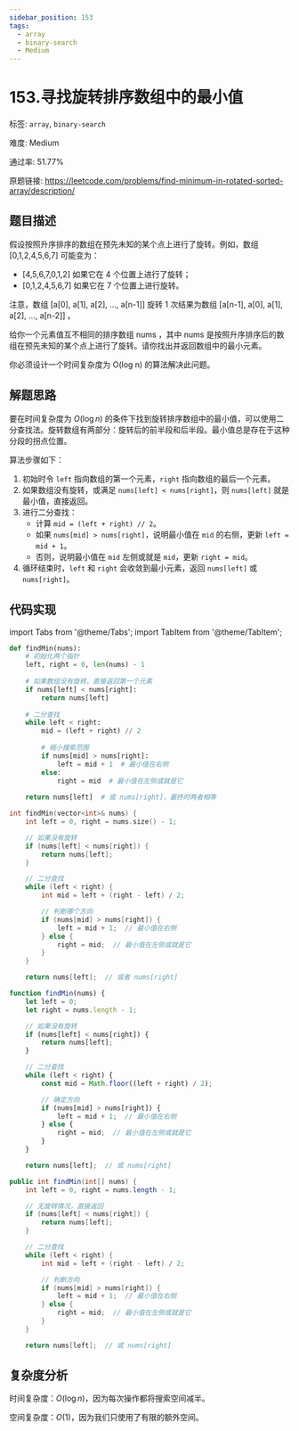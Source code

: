 ```yaml
---
sidebar_position: 153
tags:
  - array
  - binary-search
  - Medium
---
```


# 153.寻找旋转排序数组中的最小值

标签: `array`, `binary-search`

难度: Medium

通过率: 51.77%

原题链接: https://leetcode.com/problems/find-minimum-in-rotated-sorted-array/description/

## 题目描述
假设按照升序排序的数组在预先未知的某个点上进行了旋转。例如，数组 [0,1,2,4,5,6,7] 可能变为：

- [4,5,6,7,0,1,2] 如果它在 4 个位置上进行了旋转；
- [0,1,2,4,5,6,7] 如果它在 7 个位置上进行旋转。

注意，数组 [a[0], a[1], a[2], ..., a[n-1]] 旋转 1 次结果为数组 [a[n-1], a[0], a[1], a[2], ..., a[n-2]] 。

给你一个元素值互不相同的排序数组 nums ，其中 nums 是按照升序排序后的数组在预先未知的某个点上进行了旋转。请你找出并返回数组中的最小元素。

你必须设计一个时间复杂度为 O(log n) 的算法解决此问题。

## 解题思路
要在时间复杂度为 $O(\log n)$ 的条件下找到旋转排序数组中的最小值，可以使用二分查找法。旋转数组有两部分：旋转后的前半段和后半段。最小值总是存在于这种分段的拐点位置。

算法步骤如下：
1. 初始时令 `left` 指向数组的第一个元素，`right` 指向数组的最后一个元素。
2. 如果数组没有旋转，或满足 `nums[left] < nums[right]`，则 `nums[left]` 就是最小值，直接返回。
3. 进行二分查找：
   - 计算 `mid = (left + right) // 2`。
   - 如果 `nums[mid] > nums[right]`，说明最小值在 `mid` 的右侧，更新 `left = mid + 1`。
   - 否则，说明最小值在 `mid` 左侧或就是 `mid`，更新 `right = mid`。
4. 循环结束时，`left` 和 `right` 会收敛到最小元素，返回 `nums[left]` 或 `nums[right]`。

## 代码实现
import Tabs from '@theme/Tabs';
import TabItem from '@theme/TabItem';

<Tabs>
<TabItem value="python" label="Python">

```python
def findMin(nums):
    # 初始化两个指针
    left, right = 0, len(nums) - 1
    
    # 如果数组没有旋转，直接返回第一个元素
    if nums[left] < nums[right]:
        return nums[left]
    
    # 二分查找
    while left < right:
        mid = (left + right) // 2
        
        # 缩小搜索范围
        if nums[mid] > nums[right]:
            left = mid + 1  # 最小值在右侧
        else:
            right = mid  # 最小值在左侧或就是它
    
    return nums[left]  # 或 nums[right]，最终时两者相等
```

</TabItem>
<TabItem value="cpp" label="C++">

```cpp
int findMin(vector<int>& nums) {
    int left = 0, right = nums.size() - 1;

    // 如果没有旋转
    if (nums[left] < nums[right]) {
        return nums[left];
    }

    // 二分查找
    while (left < right) {
        int mid = left + (right - left) / 2;

        // 判断哪个方向
        if (nums[mid] > nums[right]) {
            left = mid + 1;  // 最小值在右侧
        } else {
            right = mid;  // 最小值在左侧或就是它
        }
    }

    return nums[left];  // 或者 nums[right]
```

</TabItem>
<TabItem value="javascript" label="JavaScript">

```javascript
function findMin(nums) {
    let left = 0;
    let right = nums.length - 1;

    // 如果没有旋转
    if (nums[left] < nums[right]) {
        return nums[left];
    }

    // 二分查找
    while (left < right) {
        const mid = Math.floor((left + right) / 2);

        // 确定方向
        if (nums[mid] > nums[right]) {
            left = mid + 1;  // 最小值在右侧
        } else {
            right = mid;  // 最小值在左侧或就是它
        }
    }

    return nums[left];  // 或 nums[right]
```

</TabItem>
<TabItem value="java" label="Java">

```java
public int findMin(int[] nums) {
    int left = 0, right = nums.length - 1;

    // 无旋转情况，直接返回
    if (nums[left] < nums[right]) {
        return nums[left];
    }

    // 二分查找
    while (left < right) {
        int mid = left + (right - left) / 2;

        // 判断方向
        if (nums[mid] > nums[right]) {
            left = mid + 1;  // 最小值在右侧
        } else {
            right = mid;  // 最小值在左侧或就是它
        }
    }

    return nums[left];  // 或 nums[right]
```

</TabItem>
</Tabs>

## 复杂度分析
时间复杂度：$O(\log n)$，因为每次操作都将搜索空间减半。  
  
空间复杂度：$O(1)$，因为我们只使用了有限的额外空间。
